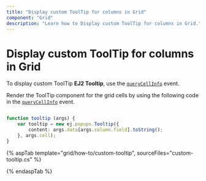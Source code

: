 ```yaml
---
title: "Display custom ToolTip for columns in Grid"
component: "Grid"
description: "Learn how to Display custom ToolTip for columns in Grid."
---
```


# Display custom ToolTip for columns in Grid

To display custom ToolTip **EJ2 Tooltip**, use the
[`queryCellInfo`](https://help.syncfusion.com/cr/cref_files/aspnetcore-js2/Syncfusion.EJ2~Syncfusion.EJ2.Grids.Grid~QueryCellInfo.html) event.

Render the ToolTip component for the grid cells by using the following code in the [`queryCellInfo`](https://help.syncfusion.com/cr/cref_files/aspnetcore-js2/Syncfusion.EJ2~Syncfusion.EJ2.Grids.Grid~QueryCellInfo.html) event.

```typescript

function tooltip (args) {
    var tooltip = new ej.popups.Tooltip({
        content: args.data[args.column.field].toString();
    }, args.cell);
}

```

{% aspTab template="grid/how-to/custom-tooltip", sourceFiles="custom-tooltip.cs" %}

{% endaspTab %}
